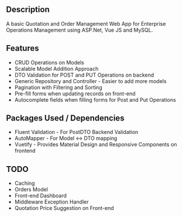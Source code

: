 ## Description
A basic Quotation and Order Management Web App for Enterprise Operations Management using ASP.Net, Vue JS and MySQL.

## Features
- CRUD Operations on Models
- Scalable Model Addition Approach
- DTO Validation for POST and PUT Operations on backend
- Generic Repository and Controller - Easier to add more models
- Pagination with Filtering and Sorting
- Pre-fill forms when updating records on front-end
- Autocomplete fields when filling forms for Post and Put Operations

## Packages Used / Dependencies
- Fluent Validation - For PostDTO Backend Validation
- AutoMapper - For Model <-> DTO mapping
- Vuetify - Provides Material Design and Responsive Components on frontend

## TODO
- Caching
- Orders Model
- Front-end Dashboard
- Middleware Exception Handler
- Quotation Price Suggestion on Front-end